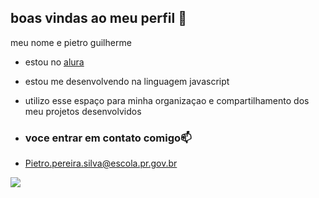 ## boas vindas ao meu perfil 🤎

meu nome e pietro guilherme

- estou no [alura](https://www.alura.com.br)
- estou me desenvolvendo na linguagem javascript
- utilizo esse espaço para minha organizaçao e compartilhamento dos meu projetos desenvolvidos

- ### voce entrar em contato comigo📫

- Pietro.pereira.silva@escola.pr.gov.br

![](https://media.tenor.com/mCiM7CmGGI4AAAAM/naruto.gif)
